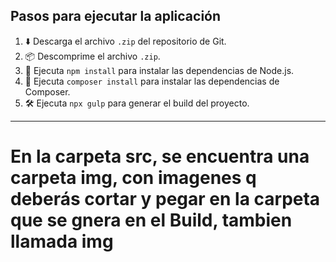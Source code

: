 ## Pasos para ejecutar la aplicación

1. :arrow_down: Descarga el archivo `.zip` del repositorio de Git. 
2. :package: Descomprime el archivo `.zip`. 
3. :wrench: Ejecuta `npm install` para instalar las dependencias de Node.js. 
4. :wrench: Ejecuta `composer install` para instalar las dependencias de Composer. 
5. :hammer_and_wrench: Ejecuta `npx gulp` para generar el build del proyecto. 

<hr>

# En la carpeta src, se encuentra una carpeta img, con imagenes q deberás cortar y pegar en la carpeta que se gnera en el Build, tambien llamada img
